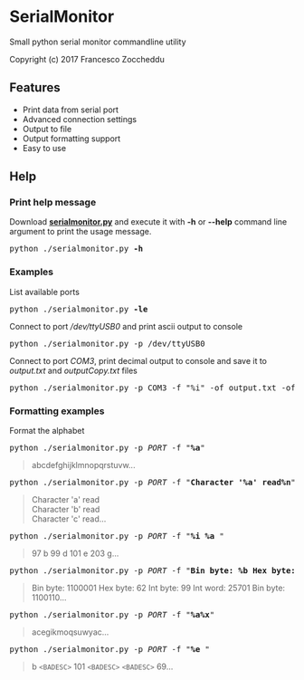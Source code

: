 # SerialMonitor
Small python serial monitor commandline utility

Copyright (c) 2017 Francesco Zoccheddu

## Features
- Print data from serial port
- Advanced connection settings
- Output to file
- Output formatting support
- Easy to use

## Help
### Print help message
Download 
**[serialmonitor.py](https://raw.githubusercontent.com/francescozoccheddu/SerialMonitor/master/serialmonitor.py)**
and execute it with 
**-h** or **--help**
command line argument
to print the usage message.
<pre>
python ./serialmonitor.py <b>-h</b>
</pre>
### Examples
List available ports
<pre>
python ./serialmonitor.py <b>-le</b>
</pre>
Connect to port */dev/ttyUSB0* and print ascii output to console
<pre>
python ./serialmonitor.py -p /dev/ttyUSB0
</pre>
Connect to port 
*COM3*, 
print decimal output to console 
and save it to 
*output.txt* and *outputCopy.txt* files
<pre>
python ./serialmonitor.py -p COM3 -f "%i" -of output.txt -of outputCopy.txt
</pre>
### Formatting examples
Format the alphabet
<pre>
python ./serialmonitor.py -p <i>PORT</i> -f "<b>%a</b>"
</pre>
> abcdefghijklmnopqrstuvw...
<pre>
python ./serialmonitor.py -p <i>PORT</i> -f "<b>Character '%a' read%n</b>"
</pre>
> Character 'a' read<br>
Character 'b' read<br>
Character 'c' read...
<pre>
python ./serialmonitor.py -p <i>PORT</i> -f "<b>%i %a </b>"
</pre>
> 97 b 99 d 101 e 203 g...
<pre>
python ./serialmonitor.py -p <i>PORT</i> -f "<b>Bin byte: %b Hex byte: %h Int byte: %i Int word: %d </b>"
</pre>
> Bin byte: 1100001 Hex byte: 62 Int byte: 99 Int word: 25701 Bin byte: 1100110...
<pre>
python ./serialmonitor.py -p <i>PORT</i> -f "<b>%a%x</b>"
</pre>
> acegikmoqsuwyac...
<pre>
python ./serialmonitor.py -p <i>PORT</i> -f "<b>%e </b>"
</pre>
> b `<BADESC>` 101 `<BADESC>` `<BADESC>` 69...
